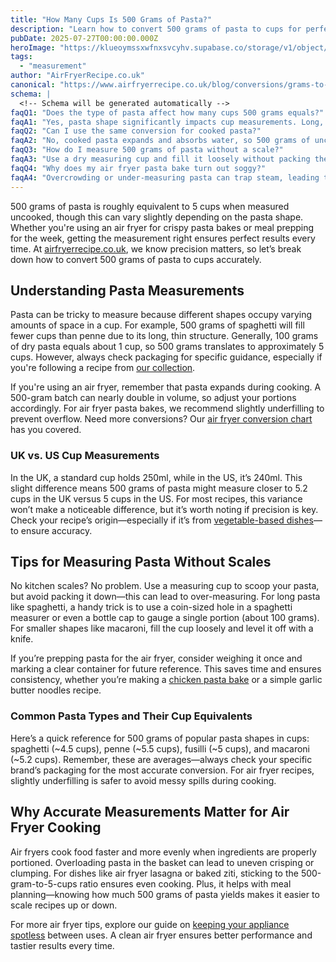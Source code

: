 ```yaml
---
title: "How Many Cups Is 500 Grams of Pasta?"
description: "Learn how to convert 500 grams of pasta to cups for perfect portions every time. Ideal for air fryer recipes and meal prep!"
pubDate: 2025-07-27T00:00:00.000Z
heroImage: "https://klueoymssxwfnxsvcyhv.supabase.co/storage/v1/object/public/Shmucket/how-many-cups-is-500-grams-of-pasta.webp"
tags:
  - "measurement"
author: "AirFryerRecipe.co.uk"
canonical: "https://www.airfryerrecipe.co.uk/blog/conversions/grams-to-cups/how-many-cups-is-500-grams-of-pasta"
schema: |
  <!-- Schema will be generated automatically -->
faqQ1: "Does the type of pasta affect how many cups 500 grams equals?"
faqA1: "Yes, pasta shape significantly impacts cup measurements. Long, thin pasta like spaghetti takes up less space per gram compared to short, dense shapes like penne. For example, 500 grams of spaghetti fills about 4.5 cups, while penne may need 5.5 cups. Always check packaging or use a scale for precision."
faqQ2: "Can I use the same conversion for cooked pasta?"
faqA2: "No, cooked pasta expands and absorbs water, so 500 grams of uncooked pasta yields roughly 1kg cooked. For cooked pasta, 500 grams would fill about 10 cups. If your air fryer recipe calls for cooked pasta, adjust measurements accordingly to avoid overcrowding."
faqQ3: "How do I measure 500 grams of pasta without a scale?"
faqA3: "Use a dry measuring cup and fill it loosely without packing the pasta down. For long noodles, a spaghetti measurer or even a coin-sized portion helps. Remember, 100 grams ≈ 1 cup, so 500 grams is roughly 5 cups. Marking a container after weighing once can simplify future prep."
faqQ4: "Why does my air fryer pasta bake turn out soggy?"
faqA4: "Overcrowding or under-measuring pasta can trap steam, leading to sogginess. Stick to the 500-gram-to-5-cups ratio and spread pasta evenly in the basket. Preheating the air fryer and tossing pasta halfway through also ensures crispiness. Check our <a href=https://www.airfryerrecipe.co.uk/recipes>recipe hub</a> for foolproof techniques."
---
```

<p>500 grams of pasta is roughly equivalent to 5 cups when measured uncooked, though this can vary slightly depending on the pasta shape. Whether you're using an air fryer for crispy pasta bakes or meal prepping for the week, getting the measurement right ensures perfect results every time. At <a href=https://www.airfryerrecipe.co.uk>airfryerrecipe.co.uk</a>, we know precision matters, so let’s break down how to convert 500 grams of pasta to cups accurately.</p>

<h2>Understanding Pasta Measurements</h2>  
<p>Pasta can be tricky to measure because different shapes occupy varying amounts of space in a cup. For example, 500 grams of spaghetti will fill fewer cups than penne due to its long, thin structure. Generally, 100 grams of dry pasta equals about 1 cup, so 500 grams translates to approximately 5 cups. However, always check packaging for specific guidance, especially if you're following a recipe from <a href=https://www.airfryerrecipe.co.uk/recipes>our collection</a>.</p>  

<p>If you're using an air fryer, remember that pasta expands during cooking. A 500-gram batch can nearly double in volume, so adjust your portions accordingly. For air fryer pasta bakes, we recommend slightly underfilling to prevent overflow. Need more conversions? Our <a href=https://www.airfryerrecipe.co.uk/air-fryer-conversion-chart>air fryer conversion chart</a> has you covered.</p>  

<h3>UK vs. US Cup Measurements</h3>  
<p>In the UK, a standard cup holds 250ml, while in the US, it’s 240ml. This slight difference means 500 grams of pasta might measure closer to 5.2 cups in the UK versus 5 cups in the US. For most recipes, this variance won’t make a noticeable difference, but it’s worth noting if precision is key. Check your recipe’s origin—especially if it’s from <a href=https://www.airfryerrecipe.co.uk/recipe-category/vegetables>vegetable-based dishes</a>—to ensure accuracy.</p>  

<h2>Tips for Measuring Pasta Without Scales</h2>  
<p>No kitchen scales? No problem. Use a measuring cup to scoop your pasta, but avoid packing it down—this can lead to over-measuring. For long pasta like spaghetti, a handy trick is to use a coin-sized hole in a spaghetti measurer or even a bottle cap to gauge a single portion (about 100 grams). For smaller shapes like macaroni, fill the cup loosely and level it off with a knife.</p>  

<p>If you’re prepping pasta for the air fryer, consider weighing it once and marking a clear container for future reference. This saves time and ensures consistency, whether you’re making a <a href=https://www.airfryerrecipe.co.uk/recipe-category/chicken>chicken pasta bake</a> or a simple garlic butter noodles recipe.</p>  

<h3>Common Pasta Types and Their Cup Equivalents</h3>  
<p>Here’s a quick reference for 500 grams of popular pasta shapes in cups: spaghetti (~4.5 cups), penne (~5.5 cups), fusilli (~5 cups), and macaroni (~5.2 cups). Remember, these are averages—always check your specific brand’s packaging for the most accurate conversion. For air fryer recipes, slightly underfilling is safer to avoid messy spills during cooking.</p>  

<h2>Why Accurate Measurements Matter for Air Fryer Cooking</h2>  
<p>Air fryers cook food faster and more evenly when ingredients are properly portioned. Overloading pasta in the basket can lead to uneven crisping or clumping. For dishes like air fryer lasagna or baked ziti, sticking to the 500-gram-to-5-cups ratio ensures even cooking. Plus, it helps with meal planning—knowing how much 500 grams of pasta yields makes it easier to scale recipes up or down.</p>  

<p>For more air fryer tips, explore our guide on <a href=https://www.airfryerrecipe.co.uk/air-fryer-cleaner>keeping your appliance spotless</a> between uses. A clean air fryer ensures better performance and tastier results every time.</p>
